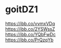 # goitDZ1

https://ibb.co/vvmxVDq  
https://ibb.co/2YSWssZ  
https://ibb.co/YQbFwDc  
https://ibb.co/PrQzqYb  